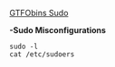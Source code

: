 
[GTFObins Sudo](https://gtfobins.github.io/#+sudo)

**-Sudo Misconfigurations**

```
sudo -l
cat /etc/sudoers
```

